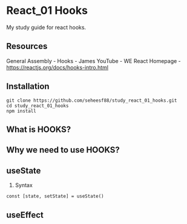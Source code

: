 # React_01 Hooks

My study guide for react hooks. 

## Resources
  General Assembly - Hooks - James
  YouTube - WE
  React Homepage - https://reactjs.org/docs/hooks-intro.html
## Installation
```
git clone https://github.com/seheesf88/study_react_01_hooks.git
cd study_react_01_hooks
npm install 
```
## What is HOOKS?
## Why we need to use HOOKS?
## useState
1. Syntax 
```
const [state, setState] = useState()
```
## useEffect



